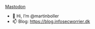 <head>
  <a rel="me" href="https://infosec.exchange/@itisiboller">Mastodon</a>
</head>

- 👋 Hi, I’m @martinboller 
- 📫 Blog: https://blog.infosecworrier.dk


<!---
martinboller/martinboller is a ✨ special ✨ repository because its `README.md` (this file) appears on your GitHub profile.
You can click the Preview link to take a look at your changes.
--->
